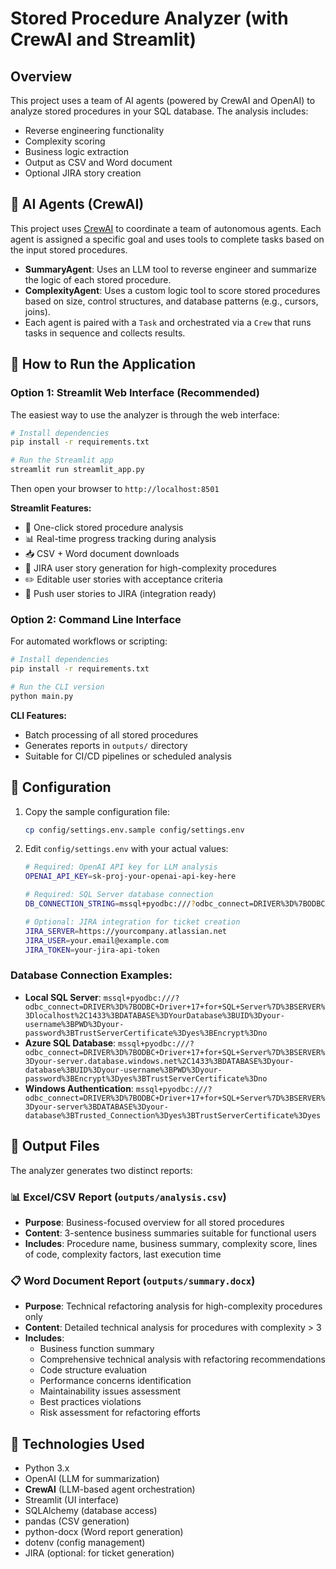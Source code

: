 # Stored Procedure Analyzer (with CrewAI and Streamlit)

## Overview

This project uses a team of AI agents (powered by CrewAI and OpenAI) to analyze stored procedures in your SQL database. The analysis includes:
- Reverse engineering functionality
- Complexity scoring
- Business logic extraction
- Output as CSV and Word document
- Optional JIRA story creation

## 🧠 AI Agents (CrewAI)

This project uses [CrewAI](https://github.com/joaomdmoura/crewAI) to coordinate a team of autonomous agents. Each agent is assigned a specific goal and uses tools to complete tasks based on the input stored procedures.

- **SummaryAgent**: Uses an LLM tool to reverse engineer and summarize the logic of each stored procedure.
- **ComplexityAgent**: Uses a custom logic tool to score stored procedures based on size, control structures, and database patterns (e.g., cursors, joins).
- Each agent is paired with a `Task` and orchestrated via a `Crew` that runs tasks in sequence and collects results.

## 🚀 How to Run the Application

### Option 1: Streamlit Web Interface (Recommended)

The easiest way to use the analyzer is through the web interface:

```bash
# Install dependencies
pip install -r requirements.txt

# Run the Streamlit app
streamlit run streamlit_app.py
```

Then open your browser to `http://localhost:8501`

**Streamlit Features:**
- 🎯 One-click stored procedure analysis
- 📊 Real-time progress tracking during analysis
- 📥 CSV + Word document downloads
- 🎫 JIRA user story generation for high-complexity procedures
- ✏️ Editable user stories with acceptance criteria
- 🚀 Push user stories to JIRA (integration ready)

### Option 2: Command Line Interface

For automated workflows or scripting:

```bash
# Install dependencies
pip install -r requirements.txt

# Run the CLI version
python main.py
```

**CLI Features:**
- Batch processing of all stored procedures
- Generates reports in `outputs/` directory
- Suitable for CI/CD pipelines or scheduled analysis

## 🔧 Configuration

1. Copy the sample configuration file:
   ```bash
   cp config/settings.env.sample config/settings.env
   ```

2. Edit `config/settings.env` with your actual values:
   ```bash
   # Required: OpenAI API key for LLM analysis
   OPENAI_API_KEY=sk-proj-your-openai-api-key-here
   
   # Required: SQL Server database connection
   DB_CONNECTION_STRING=mssql+pyodbc:///?odbc_connect=DRIVER%3D%7BODBC+Driver+17+for+SQL+Server%7D%3BSERVER%3Dlocalhost%2C1433%3BDATABASE%3DYourDatabase%3BUID%3Dyour-username%3BPWD%3Dyour-password%3BTrustServerCertificate%3Dyes%3BEncrypt%3Dno
   
   # Optional: JIRA integration for ticket creation
   JIRA_SERVER=https://yourcompany.atlassian.net
   JIRA_USER=your.email@example.com
   JIRA_TOKEN=your-jira-api-token
   ```

### Database Connection Examples:
- **Local SQL Server**: `mssql+pyodbc:///?odbc_connect=DRIVER%3D%7BODBC+Driver+17+for+SQL+Server%7D%3BSERVER%3Dlocalhost%2C1433%3BDATABASE%3DYourDatabase%3BUID%3Dyour-username%3BPWD%3Dyour-password%3BTrustServerCertificate%3Dyes%3BEncrypt%3Dno`
- **Azure SQL Database**: `mssql+pyodbc:///?odbc_connect=DRIVER%3D%7BODBC+Driver+17+for+SQL+Server%7D%3BSERVER%3Dyour-server.database.windows.net%2C1433%3BDATABASE%3Dyour-database%3BUID%3Dyour-username%3BPWD%3Dyour-password%3BEncrypt%3Dyes%3BTrustServerCertificate%3Dno`
- **Windows Authentication**: `mssql+pyodbc:///?odbc_connect=DRIVER%3D%7BODBC+Driver+17+for+SQL+Server%7D%3BSERVER%3Dyour-server%3BDATABASE%3Dyour-database%3BTrusted_Connection%3Dyes%3BTrustServerCertificate%3Dyes`

## 📂 Output Files

The analyzer generates two distinct reports:

### 📊 Excel/CSV Report (`outputs/analysis.csv`)
- **Purpose**: Business-focused overview for all stored procedures
- **Content**: 3-sentence business summaries suitable for functional users
- **Includes**: Procedure name, business summary, complexity score, lines of code, complexity factors, last execution time

### 📋 Word Document Report (`outputs/summary.docx`)
- **Purpose**: Technical refactoring analysis for high-complexity procedures only
- **Content**: Detailed technical analysis for procedures with complexity > 3
- **Includes**: 
  - Business function summary
  - Comprehensive technical analysis with refactoring recommendations
  - Code structure evaluation
  - Performance concerns identification
  - Maintainability issues assessment
  - Best practices violations
  - Risk assessment for refactoring efforts

## 🧩 Technologies Used

- Python 3.x
- OpenAI (LLM for summarization)
- **CrewAI** (LLM-based agent orchestration)
- Streamlit (UI interface)
- SQLAlchemy (database access)
- pandas (CSV generation)
- python-docx (Word report generation)
- dotenv (config management)
- JIRA (optional: for ticket generation)
